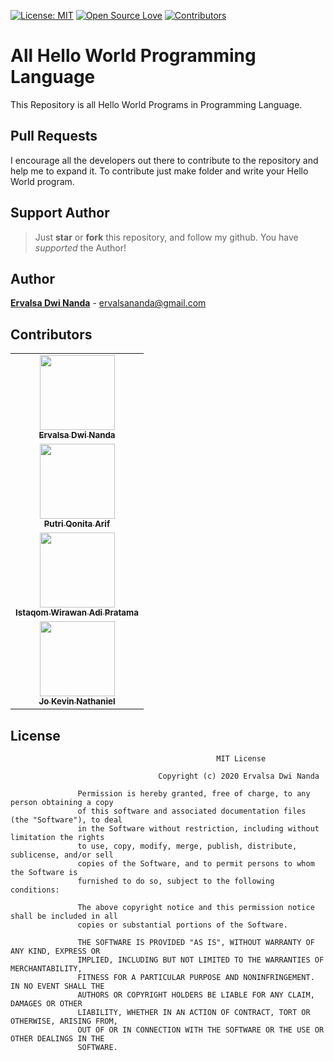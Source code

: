 [![License: MIT](https://img.shields.io/badge/License-MIT-green.svg)](https://opensource.org/licenses/MIT)
[![Open Source Love](https://badges.frapsoft.com/os/v1/open-source.png?v=103)](https://github.com/wival08/All-Hello-World-Programming-Language)
[![Contributors](https://img.shields.io/github/contributors/wival08/All-Hello-World-Programming-Language)](https://github.com/wival08/All-Hello-World-Programming-Language/graphs/contributors)

# All Hello World Programming Language
This Repository is all Hello World Programs in Programming Language.

## Pull Requests
I encourage all the developers out there to contribute to the repository and help me to expand it. To contribute just make folder and write your Hello World program.


## Support Author
> Just  **star** or  **fork** this repository, and follow my github. You have *supported* the Author!


## Author
[**Ervalsa Dwi Nanda**](https://www.linkedin.com/in/ervalsa/) - ervalsananda@gmail.com


## Contributors
<table>
  <tr>
    <td align="center"><a href="https://github.com/wival08">
      <img src="https://avatars2.githubusercontent.com/u/34961795?v=4" width="120px;" alt="">
      <br>
        <sub>
          <b>Ervalsa Dwi Nanda</b>
        </sub>
      </br>
    </td>
  </tr>
  <tr>
    <td align="center"><a href="https://github.com/qonythazu">
      <img src="https://avatars1.githubusercontent.com/u/72368050?v=4" width="120px;" alt="">
      <br>
        <sub>
          <b>Putri Qonita Arif</b>
        </sub>
      </br>
    </td>
  </tr>
  <tr>
    <td align="center"><a href="https://github.com/istaqom">
      <img src="https://avatars2.githubusercontent.com/u/49015708?v=4" width="120px;" alt="">
      <br>
        <sub>
          <b>Istaqom Wirawan Adi Pratama</b>
        </sub>
      </br>
    </td>
  </tr>
  <tr>
    <td align="center"><a href="https://github.com/Roxes619">
      <img src="https://avatars3.githubusercontent.com/u/75407185?v=4" width="120px;" alt="">
      <br>
        <sub>
          <b>Jo Kevin Nathaniel</b>
        </sub>
      </br>
    </td>
  </tr>
</table>
  
  
## License
```
                                              MIT License

                                 Copyright (c) 2020 Ervalsa Dwi Nanda

               Permission is hereby granted, free of charge, to any person obtaining a copy
               of this software and associated documentation files (the "Software"), to deal
               in the Software without restriction, including without limitation the rights
               to use, copy, modify, merge, publish, distribute, sublicense, and/or sell
               copies of the Software, and to permit persons to whom the Software is
               furnished to do so, subject to the following conditions:

               The above copyright notice and this permission notice shall be included in all
               copies or substantial portions of the Software.

               THE SOFTWARE IS PROVIDED "AS IS", WITHOUT WARRANTY OF ANY KIND, EXPRESS OR
               IMPLIED, INCLUDING BUT NOT LIMITED TO THE WARRANTIES OF MERCHANTABILITY,
               FITNESS FOR A PARTICULAR PURPOSE AND NONINFRINGEMENT. IN NO EVENT SHALL THE
               AUTHORS OR COPYRIGHT HOLDERS BE LIABLE FOR ANY CLAIM, DAMAGES OR OTHER
               LIABILITY, WHETHER IN AN ACTION OF CONTRACT, TORT OR OTHERWISE, ARISING FROM,
               OUT OF OR IN CONNECTION WITH THE SOFTWARE OR THE USE OR OTHER DEALINGS IN THE
               SOFTWARE.

```
